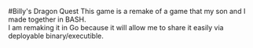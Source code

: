#Billy's Dragon Quest
This game is a remake of a game that my son and I made together in BASH.  
I am remaking it in Go because it will allow me to share it easily via deployable binary/executible.
